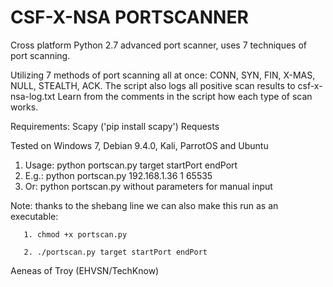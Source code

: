 # CSF-X-NSA PORTSCANNER 

Cross platform Python 2.7 advanced port scanner, uses 7 techniques of port scanning.

Utilizing 7 methods of port scanning all at once:
CONN, SYN, FIN, X-MAS, NULL, STEALTH, ACK.
The script also logs all positive scan results to csf-x-nsa-log.txt
Learn from the comments in the script how each type of scan works.


Requirements: Scapy ('pip install scapy')
              Requests
              
              
Tested on Windows 7, Debian 9.4.0, Kali, ParrotOS and Ubuntu


1. Usage: python portscan.py target startPort endPort
1.  E.g.: python portscan.py 192.168.1.36 1 65535
1.    Or: python portscan.py without parameters for manual input


Note: thanks to the shebang line we can also make this run as an executable: 

       1. chmod +x portscan.py
       
       2. ./portscan.py target startPort endPort

Aeneas of Troy (EHVSN/TechKnow)
